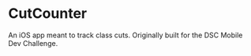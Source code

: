 # CutCounter
An iOS app meant to track class cuts. Originally built for the DSC Mobile Dev Challenge.
